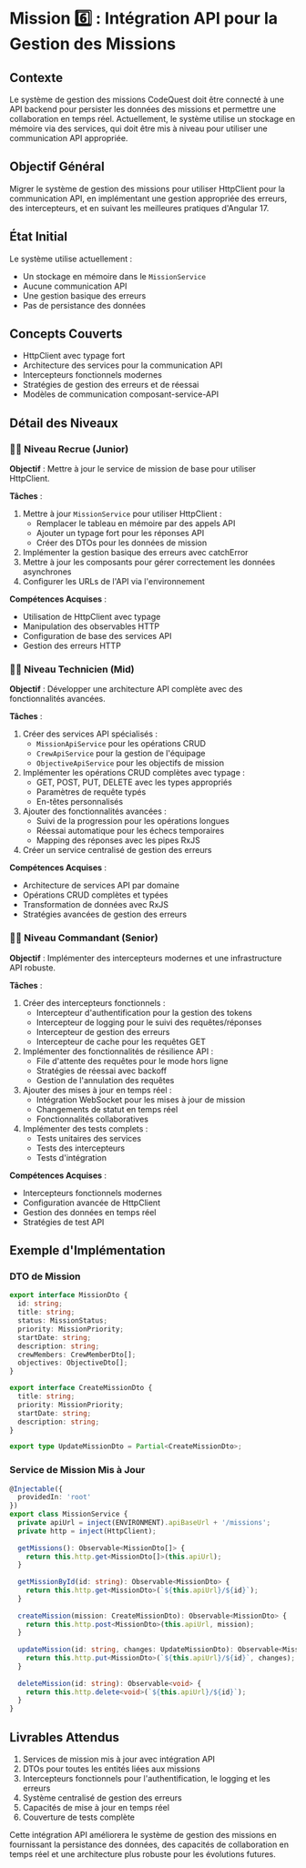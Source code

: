 # Mission 6️⃣ : Intégration API pour la Gestion des Missions

## Contexte
Le système de gestion des missions CodeQuest doit être connecté à une API backend pour persister les données des missions et permettre une collaboration en temps réel. Actuellement, le système utilise un stockage en mémoire via des services, qui doit être mis à niveau pour utiliser une communication API appropriée.

## Objectif Général
Migrer le système de gestion des missions pour utiliser HttpClient pour la communication API, en implémentant une gestion appropriée des erreurs, des intercepteurs, et en suivant les meilleures pratiques d'Angular 17.

## État Initial
Le système utilise actuellement :
- Un stockage en mémoire dans le `MissionService`
- Aucune communication API
- Une gestion basique des erreurs
- Pas de persistance des données

## Concepts Couverts
- HttpClient avec typage fort
- Architecture des services pour la communication API
- Intercepteurs fonctionnels modernes
- Stratégies de gestion des erreurs et de réessai
- Modèles de communication composant-service-API

## Détail des Niveaux

### 👨‍🚀 Niveau Recrue (Junior)

**Objectif** : Mettre à jour le service de mission de base pour utiliser HttpClient.

**Tâches** :
1. Mettre à jour `MissionService` pour utiliser HttpClient :
   - Remplacer le tableau en mémoire par des appels API
   - Ajouter un typage fort pour les réponses API
   - Créer des DTOs pour les données de mission
2. Implémenter la gestion basique des erreurs avec catchError
3. Mettre à jour les composants pour gérer correctement les données asynchrones
4. Configurer les URLs de l'API via l'environnement

**Compétences Acquises** :
- Utilisation de HttpClient avec typage
- Manipulation des observables HTTP
- Configuration de base des services API
- Gestion des erreurs HTTP

### 👩‍🔬 Niveau Technicien (Mid)

**Objectif** : Développer une architecture API complète avec des fonctionnalités avancées.

**Tâches** :
1. Créer des services API spécialisés :
   - `MissionApiService` pour les opérations CRUD
   - `CrewApiService` pour la gestion de l'équipage
   - `ObjectiveApiService` pour les objectifs de mission
2. Implémenter les opérations CRUD complètes avec typage :
   - GET, POST, PUT, DELETE avec les types appropriés
   - Paramètres de requête typés
   - En-têtes personnalisés
3. Ajouter des fonctionnalités avancées :
   - Suivi de la progression pour les opérations longues
   - Réessai automatique pour les échecs temporaires
   - Mapping des réponses avec les pipes RxJS
4. Créer un service centralisé de gestion des erreurs

**Compétences Acquises** :
- Architecture de services API par domaine
- Opérations CRUD complètes et typées
- Transformation de données avec RxJS
- Stratégies avancées de gestion des erreurs

### 👨‍✈️ Niveau Commandant (Senior)

**Objectif** : Implémenter des intercepteurs modernes et une infrastructure API robuste.

**Tâches** :
1. Créer des intercepteurs fonctionnels :
   - Intercepteur d'authentification pour la gestion des tokens
   - Intercepteur de logging pour le suivi des requêtes/réponses
   - Intercepteur de gestion des erreurs
   - Intercepteur de cache pour les requêtes GET
2. Implémenter des fonctionnalités de résilience API :
   - File d'attente des requêtes pour le mode hors ligne
   - Stratégies de réessai avec backoff
   - Gestion de l'annulation des requêtes
3. Ajouter des mises à jour en temps réel :
   - Intégration WebSocket pour les mises à jour de mission
   - Changements de statut en temps réel
   - Fonctionnalités collaboratives
4. Implémenter des tests complets :
   - Tests unitaires des services
   - Tests des intercepteurs
   - Tests d'intégration

**Compétences Acquises** :
- Intercepteurs fonctionnels modernes
- Configuration avancée de HttpClient
- Gestion des données en temps réel
- Stratégies de test API

## Exemple d'Implémentation

### DTO de Mission

```typescript
export interface MissionDto {
  id: string;
  title: string;
  status: MissionStatus;
  priority: MissionPriority;
  startDate: string;
  description: string;
  crewMembers: CrewMemberDto[];
  objectives: ObjectiveDto[];
}

export interface CreateMissionDto {
  title: string;
  priority: MissionPriority;
  startDate: string;
  description: string;
}

export type UpdateMissionDto = Partial<CreateMissionDto>;
```

### Service de Mission Mis à Jour

```typescript
@Injectable({
  providedIn: 'root'
})
export class MissionService {
  private apiUrl = inject(ENVIRONMENT).apiBaseUrl + '/missions';
  private http = inject(HttpClient);
  
  getMissions(): Observable<MissionDto[]> {
    return this.http.get<MissionDto[]>(this.apiUrl);
  }
  
  getMissionById(id: string): Observable<MissionDto> {
    return this.http.get<MissionDto>(`${this.apiUrl}/${id}`);
  }
  
  createMission(mission: CreateMissionDto): Observable<MissionDto> {
    return this.http.post<MissionDto>(this.apiUrl, mission);
  }
  
  updateMission(id: string, changes: UpdateMissionDto): Observable<MissionDto> {
    return this.http.put<MissionDto>(`${this.apiUrl}/${id}`, changes);
  }
  
  deleteMission(id: string): Observable<void> {
    return this.http.delete<void>(`${this.apiUrl}/${id}`);
  }
}
```

## Livrables Attendus

1. Services de mission mis à jour avec intégration API
2. DTOs pour toutes les entités liées aux missions
3. Intercepteurs fonctionnels pour l'authentification, le logging et les erreurs
4. Système centralisé de gestion des erreurs
5. Capacités de mise à jour en temps réel
6. Couverture de tests complète

Cette intégration API améliorera le système de gestion des missions en fournissant la persistance des données, des capacités de collaboration en temps réel et une architecture plus robuste pour les évolutions futures. 
